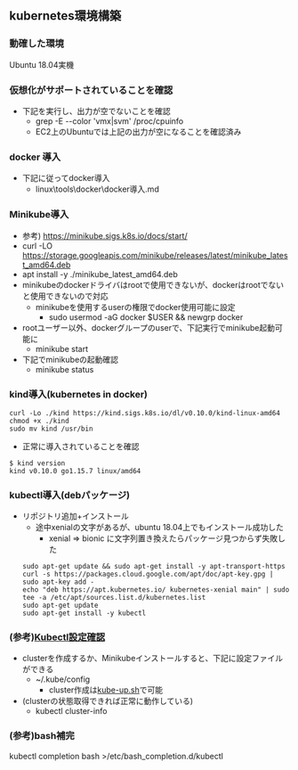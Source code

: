 ## kubernetes環境構築

### 動確した環境

Ubuntu 18.04実機

### 仮想化がサポートされていることを確認

* 下記を実行し、出力が空でないことを確認
  * grep -E --color 'vmx|svm' /proc/cpuinfo
  * EC2上のUbuntuでは上記の出力が空になることを確認済み

### docker 導入

* 下記に従ってdocker導入
  * linux\tools\docker\docker導入.md

### Minikube導入

* 参考) https://minikube.sigs.k8s.io/docs/start/
* curl -LO https://storage.googleapis.com/minikube/releases/latest/minikube_latest_amd64.deb
* apt install -y ./minikube_latest_amd64.deb
* minikubeのdockerドライバはrootで使用できないが、dockerはrootでないと使用できないので対応
  * minikubeを使用するuserの権限でdocker使用可能に設定
    * sudo usermod -aG docker $USER && newgrp docker
* rootユーザー以外、dockerグループのuserで、下記実行でminikube起動可能に
  * minikube start
* 下記でminikubeの起動確認
  * minikube status

### kind導入(kubernetes in docker)

```
curl -Lo ./kind https://kind.sigs.k8s.io/dl/v0.10.0/kind-linux-amd64
chmod +x ./kind
sudo mv kind /usr/bin
```

* 正常に導入されていることを確認
```
$ kind version
kind v0.10.0 go1.15.7 linux/amd64
```

### kubectl導入(debパッケージ)

* リポジトリ追加+インストール
  * 途中xenialの文字があるが、ubuntu 18.04上でもインストール成功した
    * xenial => bionic に文字列置き換えたらパッケージ見つからず失敗した
  ```
  sudo apt-get update && sudo apt-get install -y apt-transport-https
  curl -s https://packages.cloud.google.com/apt/doc/apt-key.gpg | sudo apt-key add -
  echo "deb https://apt.kubernetes.io/ kubernetes-xenial main" | sudo tee -a /etc/apt/sources.list.d/kubernetes.list
  sudo apt-get update
  sudo apt-get install -y kubectl
  ```

### (参考)[Kubectl設定確認](https://kubernetes.io/docs/tasks/tools/install-kubectl/#verifying-kubectl-configuration)

* clusterを作成するか、Minikubeインストールすると、下記に設定ファイルができる
  * ~/.kube/config
     * cluster作成は[kube-up.sh](https://github.com/kubernetes/kubernetes/blob/master/cluster/kube-up.sh)で可能
* (clusterの状態取得できれば正常に動作している)
  * kubectl cluster-info

### (参考)bash補完

kubectl completion bash >/etc/bash_completion.d/kubectl

